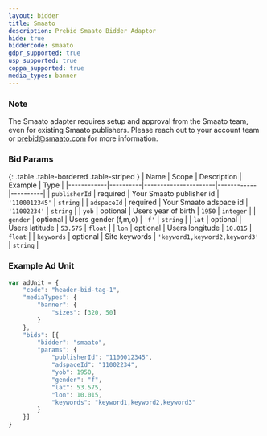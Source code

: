 ```yaml
---
layout: bidder
title: Smaato
description: Prebid Smaato Bidder Adaptor
hide: true
biddercode: smaato
gdpr_supported: true
usp_supported: true
coppa_supported: true
media_types: banner
---
```


### Note

The Smaato adapter requires setup and approval from the Smaato team, even for existing Smaato publishers. Please reach out to your account team or prebid@smaato.com for more information.

### Bid Params

{: .table .table-bordered .table-striped }
| Name       | Scope    | Description          | Example    | Type     |
|------------|----------|----------------------|------------|----------|
| `publisherId` | required | Your Smaato publisher id  | `'1100012345'` | `string` |
| `adspaceId` | required | Your Smaato adspace id | `'11002234'`   | `string` |
| `yob` | optional | Users year of birth | `1950`   | `integer` |
| `gender` | optional | Users gender (f,m,o) | `'f'`   | `string` |
| `lat` | optional | Users latitude | `53.575`   | `float` |
| `lon` | optional | Users longitude | `10.015`   | `float` |
| `keywords` | optional | Site keywords | `'keyword1,keyword2,keyword3'`   | `string` |

### Example Ad Unit

```javascript
var adUnit = {
    "code": "header-bid-tag-1",
    "mediaTypes": {
        "banner": {
            "sizes": [320, 50]
        }
    },
    "bids": [{
        "bidder": "smaato",
        "params": {
            "publisherId": "1100012345",
            "adspaceId": "11002234",
            "yob": 1950,
            "gender": "f",
            "lat": 53.575,
            "lon": 10.015,
            "keywords": "keyword1,keyword2,keyword3"
        }
    }]
}
```